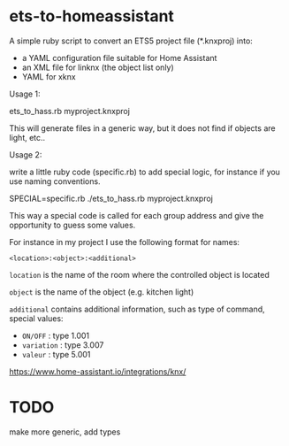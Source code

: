 # ets-to-homeassistant

A simple ruby script to convert an ETS5 project file (*.knxproj) into:

* a YAML configuration file suitable for Home Assistant
* an XML file for linknx (the object list only)
* YAML for xknx

Usage 1:

ets_to_hass.rb myproject.knxproj

This will generate files in a generic way, but it does not find if objects are light, etc..

Usage 2:

write a little ruby code (specific.rb) to add special logic, for instance if you use naming conventions.

SPECIAL=specific.rb ./ets_to_hass.rb myproject.knxproj

This way a special code is called for each group address and give the opportunity to guess some values.

For instance in my project I use the following format for names:

```
<location>:<object>:<additional>
```

`location` is the name of the room where the controlled object is located

`object` is the name of the object (e.g. kitchen light)

`additional` contains additional information, such as type of command, special values:

* `ON/OFF` : type 1.001
* `variation` : type 3.007
* `valeur` : type 5.001

https://www.home-assistant.io/integrations/knx/

# TODO

make more generic, add types
